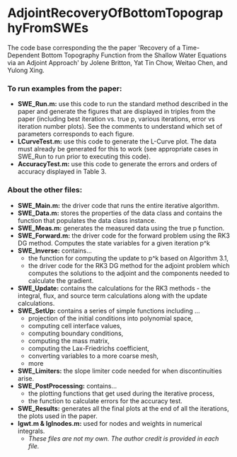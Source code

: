 # AdjointRecoveryOfBottomTopographyFromSWEs
The code base corresponding the the paper 'Recovery of a Time-Dependent Bottom Topography Function from the Shallow Water Equations via an Adjoint Approach' by Jolene Britton, Yat Tin Chow, Weitao Chen, and Yulong Xing.

### To run examples from the paper:
- **SWE_Run.m:** use this code to run the standard method described in the paper and generate the figures that are displayed in triples from the paper (including best iteration vs. true p, various iterations, error vs iteration number plots). See the comments to understand which set of parameters corresponds to each figure.
- **LCurveTest.m:** use this code to generate the L-Curve plot. The data must already be generated for this to work (see appropriate cases in SWE_Run to run prior to executing this code).
- **AccuracyTest.m:** use this code to generate the errors and orders of accuracy displayed in Table 3.

### About the other files:
- **SWE_Main.m:** the driver code that runs the entire iterative algorithm.
- **SWE_Data.m:** stores the properties of the data class and contains the function that populates the data class instance.
- **SWE_Meas.m:** generates the measured data using the true p function.
- **SWE_Forward.m:** the driver code for the forward problem using the RK3 DG method. Computes the state variables for a given iteration p^k
- **SWE_Inverse:** contains... 
    - the function for computing the update to p^k based on Algorithm 3.1,
    - the driver code for the RK3 DG method for the adjoint problem which computes the solutions to the adjoint and the components needed to calculate the gradient.
- **SWE_Update:** contains the calculations for the RK3 methods - the integral, flux, and source term calculations along with the update calculations.
- **SWE_SetUp:** contains a series of simple functions including ...
    - projection of the initial conditions into polynomial space,
    - computing cell interface values,
    - computing boundary conditions,
    - computing the mass matrix,
    - computing the Lax-Friedrichs coefficient,
    - converting variables to a more coarse mesh,
    - more
- **SWE_Limiters:** the slope limiter code needed for when discontinuities arise.
- **SWE_PostProcessing:** contains... 
    - the plotting functions that get used during the iterative process,
    - the function to calculate errors for the accuracy test.
- **SWE_Results:** generates all the final plots at the end of all the iterations, the plots used in the paper.
- **lgwt.m & lglnodes.m:** used for nodes and weights in numerical integrals.
    - *These files are not my own. The author credit is provided in each file.*
